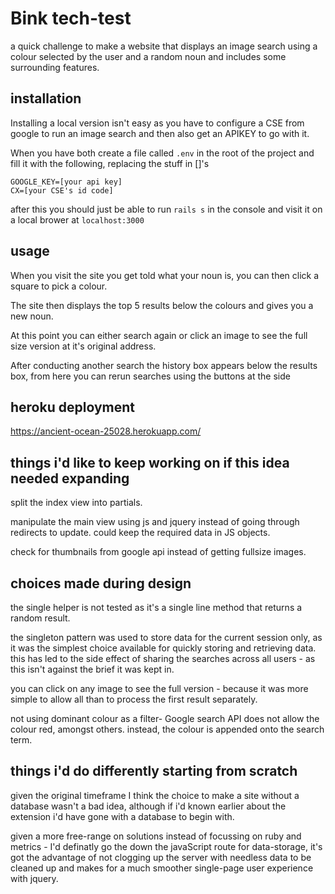 # Bink tech-test
a quick challenge to make a website that displays an image search using a colour selected by the user and a random noun and includes some surrounding features.

## installation
Installing a local version isn't easy as you have to configure a CSE from google to run an image search and then also get an APIKEY to go with it.

When you have both create a file called `.env` in the root of the project and fill it with the following, replacing the stuff in []'s

```
GOOGLE_KEY=[your api key]
CX=[your CSE's id code]
```
after this you should just be able to run `rails s` in the console and visit it on a local brower at `localhost:3000`

## usage
When you visit the site you get told what your noun is, you can then click a square to pick a colour.

The site then displays the top 5 results below the colours and gives you a new noun.

At this point you can either search again or click an image to see the full size version at it's original address.

After conducting another search the history box appears below the results box, from here you can rerun searches using the buttons at the side

## heroku deployment
https://ancient-ocean-25028.herokuapp.com/

## things i'd like to keep working on if this idea needed expanding

split the index view into partials.

manipulate the main view using js and jquery instead of going through redirects to update. could keep the required data in JS objects.

check for thumbnails from google api instead of getting fullsize images.

## choices made during design
the single helper is not tested as it's a single line method that returns a random result.

the singleton pattern was used to store data for the current session only, as it was the simplest choice available for quickly storing and retrieving data. this has led to the side effect of sharing the searches across all users - as this isn't against the brief it was kept in.

you can click on any image to see the full version - because it was more simple to allow all than to process the first result separately.

not using dominant colour as a filter- Google search API does not allow the colour red, amongst others. instead, the colour is appended onto the search term.

## things i'd do differently starting from scratch

given the original timeframe I think the choice to make a site without a database wasn't a bad idea, although if i'd known earlier about the extension i'd have gone with a database to begin with.

given a more free-range on solutions instead of focussing on ruby and metrics - I'd definatly go the down the javaScript route for data-storage, it's got the advantage of not clogging up the server with needless data to be cleaned up and makes for a much smoother single-page user experience with jquery.
